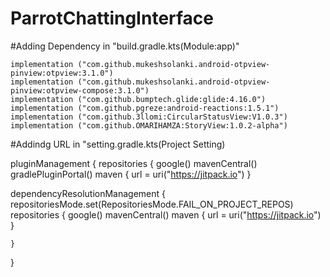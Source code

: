 ﻿# ParrotChattingInterface

#Adding Dependency in  "build.gradle.kts(Module:app)"

    implementation ("com.github.mukeshsolanki.android-otpview-pinview:otpview:3.1.0")
    implementation ("com.github.mukeshsolanki.android-otpview-pinview:otpview-compose:3.1.0")
    implementation ("com.github.bumptech.glide:glide:4.16.0")
    implementation ("com.github.pgreze:android-reactions:1.5.1")
    implementation ("com.github.3llomi:CircularStatusView:V1.0.3")
    implementation ("com.github.OMARIHAMZA:StoryView:1.0.2-alpha")


#Addindg URL in "setting.gradle.kts(Project Setting)

pluginManagement {
    repositories {
        google()
        mavenCentral()
        gradlePluginPortal()
        maven {
            url = uri("https://jitpack.io")
        }
        
dependencyResolutionManagement {
    repositoriesMode.set(RepositoriesMode.FAIL_ON_PROJECT_REPOS)
    repositories {
        google()
        mavenCentral()
        maven {
            url = uri("https://jitpack.io")
        }

    }
}

 
